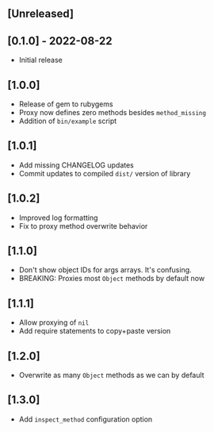 ## [Unreleased]

## [0.1.0] - 2022-08-22

- Initial release

## [1.0.0]

- Release of gem to rubygems
- Proxy now defines zero methods besides `method_missing`
- Addition of `bin/example` script

## [1.0.1]

- Add missing CHANGELOG updates
- Commit updates to compiled `dist/` version of library

## [1.0.2]

- Improved log formatting
- Fix to proxy method overwrite behavior

## [1.1.0]

- Don't show object IDs for args arrays. It's confusing.
- BREAKING: Proxies most `Object` methods by default now

## [1.1.1]

- Allow proxying of `nil`
- Add require statements to copy+paste version

## [1.2.0]

- Overwrite as many `Object` methods as we can by default

## [1.3.0]

- Add `inspect_method` configuration option

